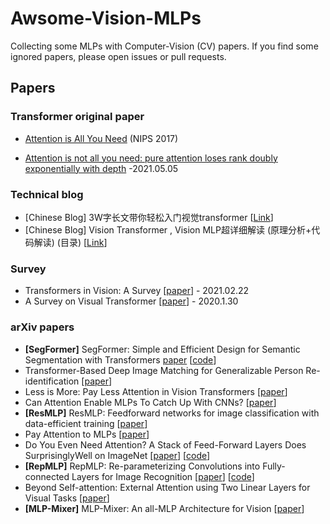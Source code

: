 # Awsome-Vision-MLPs
Collecting some MLPs with Computer-Vision (CV) papers.  If you find some ignored papers, please open issues or pull requests.


## Papers

### Transformer original paper

- [Attention is All You Need](https://arxiv.org/abs/1706.03762) (NIPS 2017)

- [Attention is not all you need: pure attention loses rank doubly exponentially with depth](https://arxiv.org/abs/2103.03404) -2021.05.05

### Technical blog

- [Chinese Blog] 3W字长文带你轻松入门视觉transformer [[Link](https://zhuanlan.zhihu.com/p/308301901)]
- [Chinese Blog] Vision Transformer , Vision MLP超详细解读 (原理分析+代码解读) (目录) [[Link](https://zhuanlan.zhihu.com/p/348593638)]

### Survey
  - Transformers in Vision: A Survey [[paper](https://arxiv.org/abs/2101.01169)]   - 2021.02.22
  - A Survey on Visual Transformer [[paper](https://arxiv.org/abs/2012.12556)]   - 2020.1.30

### arXiv papers
- **[SegFormer]** SegFormer: Simple and Efficient Design for Semantic Segmentation with Transformers [paper](https://arxiv.org/abs/2105.15203) [[code](https://github.com/NVlabs/SegFormer)]
- Transformer-Based Deep Image Matching for Generalizable Person Re-identification [[paper](https://arxiv.org/abs/2105.14432)]
- Less is More: Pay Less Attention in Vision Transformers [[paper](https://arxiv.org/abs/2105.14217)] 
- Can Attention Enable MLPs To Catch Up With CNNs? [[paper](https://arxiv.org/abs/2105.15078)]
- **[ResMLP]** ResMLP: Feedforward networks for image classification with data-efficient training [[paper](https://arxiv.org/abs/2105.03404)] 
- Pay Attention to MLPs [[paper](https://arxiv.org/abs/2105.08050)]
- Do You Even Need Attention? A Stack of Feed-Forward Layers Does SurprisinglyWell on ImageNet [[paper](https://arxiv.org/abs/2105.02723#:~:text=A%20Stack%20of%20Feed%2DForward%20Layers%20Does%20Surprisingly%20Well%20on%20ImageNet,-Luke%20Melas%2DKyriazi&text=The%20strong%20performance%20of%20vision,their%20multi%2Dhead%20attention%20layers.)]  [[code](https://github.com/lukemelas/do-you-even-need-attention?utm_source=catalyzex.com)] 
- **[RepMLP]** RepMLP: Re-parameterizing Convolutions into Fully-connected Layers for Image Recognition [[paper](https://arxiv.org/abs/2105.01883)] [[code](https://github.com/DingXiaoH/RepMLP?utm_source=catalyzex.com)]
- Beyond Self-attention: External Attention using Two Linear Layers for Visual Tasks [[paper](https://arxiv.org/abs/2105.02358)] 
- **[MLP-Mixer]** MLP-Mixer: An all-MLP Architecture for Vision [[paper](https://arxiv.org/abs/2105.01601)] 
